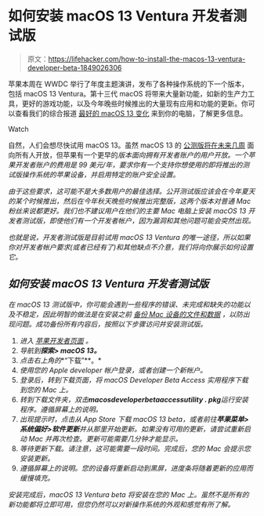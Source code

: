 # 如何安装 macOS 13 Ventura 开发者测试版

> 原文：<https://lifehacker.com/how-to-install-the-macos-13-ventura-developer-beta-1849026306>

苹果本周在 WWDC 举行了年度主题演讲，发布了各种操作系统的下一个版本，包括 macOS 13 Ventura。第十三代 macOS 将带来大量新功能，如新的生产力工具，更好的游戏功能，以及今年晚些时候推出的大量现有应用和功能的更新。你可以查看我们的综合报道 [最好的 macOS 13 变化](https://lifehacker.com/the-best-new-macos-ventura-features-coming-to-your-macb-1849027260) 来到你的电脑，了解更多信息。

Watch

自然，人们会想尽快试用 macOS 13。虽然 macOS 13 的 [公测版将在未来几周](https://beta.apple.com/sp/betaprogram) 面向所有人开放，但苹果有一个更早的*版本面向拥有开发者账户的用户开放。一个苹果开发者账户的费用是 99 美元/年，要求你有一个支持你想使用的即将推出的测试版操作系统的苹果设备，并启用特定的账户安全设置。*

*由于这些要求，这可能不是大多数用户的最佳选择。公开测试版应该会在今年夏天的某个时候推出，然后在今年秋天晚些时候推出完整版，这两个版本对普通 Mac 粉丝来说都更好。我们也不建议用户在他们的主要 Mac 电脑上安装 macOS 13 开发者测试版，即使他们有一个开发者帐户，因为漏洞和其他问题可能会突然出现。*

*也就是说，开发者测试版是目前试用 macOS 13 Ventura 的唯一途径，所以如果你对开发者帐户要求(或者已经有了)和其他缺点不介意，我们将向你展示如何设置它。*

## *如何安装 macOS 13 Ventura 开发者测试版*

*在 macOS 13 测试版中，你可能会遇到一些程序的错误、未完成和缺失的功能以及不稳定，因此明智的做法是在安装之前 [备份 Mac 设备的文件和数据](https://lifehacker.com/the-five-easiest-ways-to-take-a-complete-backup-of-your-1848778306) ，以防出现问题。成功备份所有内容后，按照以下步骤访问并安装测试版。*

1.  *进入 [苹果开发者页面](https://developer.apple.com) 。*
2.  *导航到**探索> macOS 13。***
3.  *点击右上角的**“下载”**。*
4.  *使用您的 Apple developer 帐户登录，或者创建一个新帐户。*
5.  *登录后，转到下载页面，将 macOS Developer Beta Access 实用程序下载到您的 Mac 上。*
6.  *转到下载文件夹，双击**macosdeveloperbetaaccessutility . pkg**运行安装程序。遵循屏幕上的说明。*
7.  *出现提示时，点击从 App Store 下载 macOS 13 beta，或者前往**苹果菜单>系统偏好>软件更新**并从那里开始更新。如果没有可用的更新，请尝试重新启动 Mac 并再次检查。更新可能需要几分钟才能显示。*
8.  *等待更新下载。请注意，这可能需要一段时间。完成后，您的 Mac 会提示您安装更新。*
9.  *遵循屏幕上的说明。您的设备将重新启动到黑屏，进度条将随着更新的应用而缓慢填充。*

*安装完成后，macOS 13 Ventura beta 将安装在您的 Mac 上。虽然不是所有的新功能都将立即可用，但您仍然可以对新操作系统的外观和感觉有所了解。*